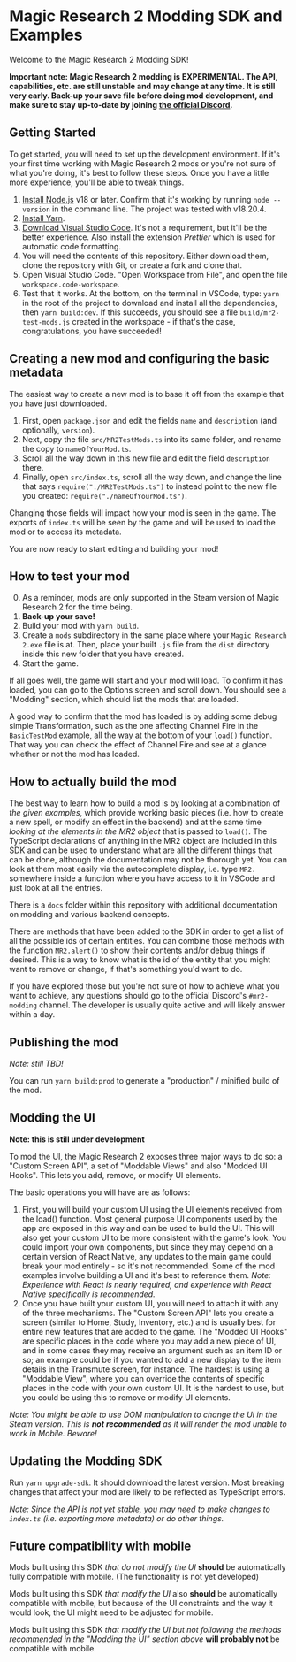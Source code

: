 # Magic Research 2 Modding SDK and Examples

Welcome to the Magic Research 2 Modding SDK!

**Important note: Magic Research 2 modding is EXPERIMENTAL. The API, capabilities, etc. are still unstable and may change at any time. It is still very early. Back-up your save file before doing mod development, and make sure to stay up-to-date by joining [the official Discord](https://discord.gg/bPhGsaqR9d).**

## Getting Started

To get started, you will need to set up the development environment. If it's your first time working with Magic Research 2 mods or you're not sure of what you're doing, it's best to follow these steps. Once you have a little more experience, you'll be able to tweak things.

1. [Install Node.js](https://nodejs.org/en) v18 or later. Confirm that it's working by running `node --version` in the command line. The project was tested with v18.20.4.
2. [Install Yarn](https://classic.yarnpkg.com/lang/en/docs/install/).
3. [Download Visual Studio Code](https://code.visualstudio.com/download). It's not a requirement, but it'll be the better experience. Also install the extension _Prettier_ which is used for automatic code formatting.
4. You will need the contents of this repository. Either download them, clone the repository with Git, or create a fork and clone that.
5. Open Visual Studio Code. "Open Workspace from File", and open the file `workspace.code-workspace`.
6. Test that it works. At the bottom, on the terminal in VSCode, type: `yarn` in the root of the project to download and install all the dependencies, then `yarn build:dev`. If this succeeds, you should see a file `build/mr2-test-mods.js` created in the workspace - if that's the case, congratulations, you have succeeded!

## Creating a new mod and configuring the basic metadata

The easiest way to create a new mod is to base it off from the example that you have just downloaded.

1. First, open `package.json` and edit the fields `name` and `description` (and optionally, `version`).
2. Next, copy the file `src/MR2TestMods.ts` into its same folder, and rename the copy to `nameOfYourMod.ts`.
3. Scroll all the way down in this new file and edit the field `description` there.
4. Finally, open `src/index.ts`, scroll all the way down, and change the line that says `require("./MR2TestMods.ts")` to instead point to the new file you created: `require("./nameOfYourMod.ts")`.

Changing those fields will impact how your mod is seen in the game. The exports of `index.ts` will be seen by the game and will be used to load the mod or to access its metadata.

You are now ready to start editing and building your mod!

## How to test your mod

0. As a reminder, mods are only supported in the Steam version of Magic Research 2 for the time being.
1. **Back-up your save!**
2. Build your mod with `yarn build`.
3. Create a `mods` subdirectory in the same place where your `Magic Research 2.exe` file is at. Then, place your built `.js` file from the `dist` directory inside this new folder that you have created.
4. Start the game.

If all goes well, the game will start and your mod will load. To confirm it has loaded, you can go to the Options screen and scroll down. You should see a "Modding" section, which should list the mods that are loaded.

A good way to confirm that the mod has loaded is by adding some debug simple Transformation, such as the one affecting Channel Fire in the `BasicTestMod` example, all the way at the bottom of your `load()` function. That way you can check the effect of Channel Fire and see at a glance whether or not the mod has loaded.

## How to actually build the mod

The best way to learn how to build a mod is by looking at a combination of _the given examples_, which provide working basic pieces (i.e. how to create a new spell, or modify an effect in the backend) and at the same time _looking at the elements in the MR2 object_ that is passed to `load()`. The TypeScript declarations of anything in the MR2 object are included in this SDK and can be used to understand what are all the different things that can be done, although the documentation may not be thorough yet. You can look at them most easily via the autocomplete display, i.e. type `MR2.` somewhere inside a function where you have access to it in VSCode and just look at all the entries.

There is a `docs` folder within this repository with additional documentation on modding and various backend concepts.

There are methods that have been added to the SDK in order to get a list of all the possible ids of certain entities. You can combine those methods with the function `MR2.alert()` to show their contents and/or debug things if desired. This is a way to know what is the id of the entity that you might want to remove or change, if that's something you'd want to do.

If you have explored those but you're not sure of how to achieve what you want to achieve, any questions should go to the official Discord's `#mr2-modding` channel. The developer is usually quite active and will likely answer within a day.

## Publishing the mod

_Note: still TBD!_

You can run `yarn build:prod` to generate a "production" / minified build of the mod.

## Modding the UI

**Note: this is still under development**

To mod the UI, the Magic Research 2 exposes three major ways to do so: a "Custom Screen API", a set of "Moddable Views" and also "Modded UI Hooks". This lets you add, remove, or modify UI elements.

The basic operations you will have are as follows:

1. First, you will build your custom UI using the UI elements received from the load() function. Most general purpose UI components used by the app are exposed in this way and can be used to build the UI. This will also get your custom UI to be more consistent with the game's look. You could import your own components, but since they may depend on a certain version of React Native, any updates to the main game could break your mod entirely - so it's not recommended. Some of the mod examples involve building a UI and it's best to reference them. _Note: Experience with React is nearly required, and experience with React Native specifically is recommended._
2. Once you have built your custom UI, you will need to attach it with any of the three mechanisms. The "Custom Screen API" lets you create a screen (similar to Home, Study, Inventory, etc.) and is usually best for entire new features that are added to the game. The "Modded UI Hooks" are specific places in the code where you may add a new piece of UI, and in some cases they may receive an argument such as an item ID or so; an example could be if you wanted to add a new display to the item details in the Transmute screen, for instance. The hardest is using a "Moddable View", where you can override the contents of specific places in the code with your own custom UI. It is the hardest to use, but you could be using this to remove or modify UI elements.

_Note: You might be able to use DOM manipulation to change the UI in the Steam version. This is **not recommended** as it will render the mod unable to work in Mobile. Beware!_

## Updating the Modding SDK

Run `yarn upgrade-sdk`. It should download the latest version. Most breaking changes that affect your mod are likely to be reflected as TypeScript errors.

_Note: Since the API is not yet stable, you may need to make changes to `index.ts` (i.e. exporting more metadata) or do other things._

## Future compatibility with mobile

Mods built using this SDK _that do not modify the UI_ **should** be automatically fully compatible with mobile. (The functionality is not yet developed)

Mods built using this SDK _that modify the UI_ also **should** be automatically compatible with mobile, but because of the UI constraints and the way it would look, the UI might need to be adjusted for mobile.

Mods built using this SDK _that modify the UI but not following the methods recommended in the "Modding the UI" section above_ **will probably not** be compatible with mobile.

